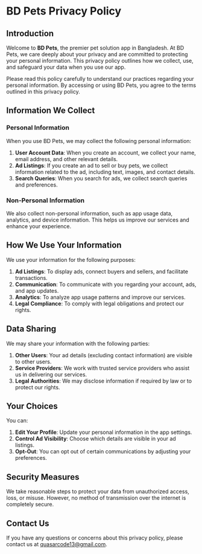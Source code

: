 # BD Pets Privacy Policy

## Introduction

Welcome to **BD Pets**, the premier pet solution app in Bangladesh. At BD Pets, we care deeply about your privacy and are committed to protecting your personal information. This privacy policy outlines how we collect, use, and safeguard your data when you use our app.

Please read this policy carefully to understand our practices regarding your personal information. By accessing or using BD Pets, you agree to the terms outlined in this privacy policy.

## Information We Collect

### Personal Information

When you use BD Pets, we may collect the following personal information:

1. **User Account Data**: When you create an account, we collect your name, email address, and other relevant details.
2. **Ad Listings**: If you create an ad to sell or buy pets, we collect information related to the ad, including text, images, and contact details.
3. **Search Queries**: When you search for ads, we collect search queries and preferences.

### Non-Personal Information

We also collect non-personal information, such as app usage data, analytics, and device information. This helps us improve our services and enhance your experience.

## How We Use Your Information

We use your information for the following purposes:

1. **Ad Listings**: To display ads, connect buyers and sellers, and facilitate transactions.
2. **Communication**: To communicate with you regarding your account, ads, and app updates.
3. **Analytics**: To analyze app usage patterns and improve our services.
4. **Legal Compliance**: To comply with legal obligations and protect our rights.

## Data Sharing

We may share your information with the following parties:

1. **Other Users**: Your ad details (excluding contact information) are visible to other users.
2. **Service Providers**: We work with trusted service providers who assist us in delivering our services.
3. **Legal Authorities**: We may disclose information if required by law or to protect our rights.

## Your Choices

You can:

1. **Edit Your Profile**: Update your personal information in the app settings.
2. **Control Ad Visibility**: Choose which details are visible in your ad listings.
3. **Opt-Out**: You can opt out of certain communications by adjusting your preferences.

## Security Measures

We take reasonable steps to protect your data from unauthorized access, loss, or misuse. However, no method of transmission over the internet is completely secure.

## Contact Us

If you have any questions or concerns about this privacy policy, please contact us at quasarcode13@gmail.com.
